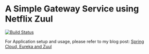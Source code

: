 # A Simple Gateway Service using Netflix Zuul

[![Build Status](https://travis-ci.org/ajtechdeveloper/ZuulService.svg?branch=master)](https://travis-ci.org/ajtechdeveloper/ZuulService)

For Application setup and usage, please refer to my blog post: [Spring Cloud, Eureka and Zuul](http://softwaredevelopercentral.blogspot.com/2018/02/spring-cloud-eureka-and-zuul.html)
